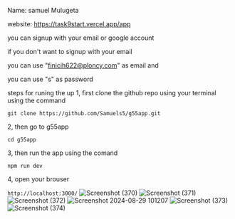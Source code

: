 Name: samuel Mulugeta

website: https://task9start.vercel.app/app

you can signup with your email or google account 

if you don't want to signup with your email 

you can use "finicih622@ploncy.com" as email and 

you can use "s" as password

steps for runing the up
1, first clone the github repo using
your terminal using the command

`git clone https://github.com/Samuels5/g55app.git`

2, then go to  g55app

`cd g55app`

3, then run the app using the comand

`npm run dev`

4, open your brouser

`http://localhost:3000/`
![Screenshot (370)](https://github.com/user-attachments/assets/46e0db66-2a54-4429-b1c6-e3c1793b25fe)
![Screenshot (371)](https://github.com/user-attachments/assets/e8158d45-2e23-4d73-a036-1306ea0aebc2)
![Screenshot (372)](https://github.com/user-attachments/assets/a71133e9-de5f-458f-b364-64b8b979ce61)
![Screenshot 2024-08-29 101207](https://github.com/user-attachments/assets/247cc2ba-dbc1-4d76-a088-77363f9ada94)
![Screenshot (373)](https://github.com/user-attachments/assets/e90b3207-4e2c-43f4-811c-7f01851f1e5a)
![Screenshot (374)](https://github.com/user-attachments/assets/70d8a08b-7b25-4d00-a975-7be9f0caa4f1)


